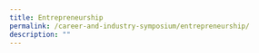 ```yaml
---
title: Entrepreneurship
permalink: /career-and-industry-symposium/entrepreneurship/
description: ""
---
```

